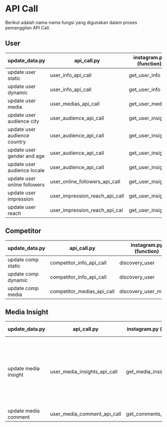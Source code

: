 # API Call
Berikut adalah nama-nama fungsi yang digunakan dalam proses pemanggilan API Call.

## User

| update_data.py               | api_call.py                    | instagram.py (function) | instagram.py (metrics/fields)   | transform.py                  |  Schema Instagram                |
|------------------------------|--------------------------------|-------------------------|---------------------------------|-------------------------------|----------------------------------|
| update user static           | user_info_api_call             | get_user_info     | fields = None                   | transform_user_info_static_data        | user                             |
| update user dynamic          | user_info_api_call             | get_user_info     | fields = None                   | transform_user_info_dynamic_data       | user_data                        |
| update user media            | user_medias_api_call           | get_user_medias   | fields = None                   | transform_media_dataDev                | media                            |
| update user audience city    | user_audience_api_call         | get_user_insights | metrics = ‘audience_city’       | transform_user_audience_city           | user_insight_audience_city       |
| update user audience country | user_audience_api_call         | get_user_insights | metrics = ‘audience_country’    | transform_user_audience_country_locale | user_insight_audience_country    |
| update user gender and age   | user_audience_api_call         | get_user_insights | metrics = ‘audience_gender_age’ | transform_user_audience_gender_age     | user_insight_audience_gender_age |
| update user audience locale  | user_audience_api_call         | get_user_insights | metrics = ‘audience_locale’     | transform_user_audience_country_locale | user_insight_audience_locale     |
| update user online followers | user_online_followers_api_call | get_user_insights | metrics = ‘online_followers’    | transform_online_followers             | user_insight_online_follower     |
| update user impression       | user_impression_reach_api_call | get_user_insights | metrics = ‘impression’          | transform_user_impressions_reach       | user_insight_reach               |
| update user reach            | user_impression_reach_api_cal  | get_user_insights | metrics = ‘reach’               | transform_user_impressions_reach       | user_insight_impression          |

## Competitor

| update_data.py      | api_call.py                | instagram.py (function)  | instagram.py (metrics/fields) | transform.py                  |  Schema   Instagram |
|---------------------|----------------------------|-----------------------|----------------|----------------------------------|-----------|
| update comp static  | competitor_info_api_call   | discovery_user        | fields = None  |  transform_user_info_static_data | user      |
| update comp dynamic | competitor_info_api_call   | discovery_user        | fields = None  | transform_user_info_dynamic_data | user_data |
| update comp media   | competitor_medias_api_call | discovery_user_medias | fields = None  | transform_media_dataDev          | media     |

## Media Insight


| update_data.py       | api_call.py                  | instagram.py (function)  | instagram.py (metrics/fields)                                                                                                                                                                                                                                                                                               | transform.py                  |Schema   Instagram |
|----------------------|------------------------------|-----------------------|--------------------------------------------------------------------------------------------------------------------------------------------------------------------------------------------------------------------------------------------------------------------------------------------------------------------------|-------------------------------|--------------------|
| update media insight | user_media_insights_api_call | get_media_insights    | image_metric = ['engagement',   'reach', 'impressions', 'saved'] <br />video_metric = ['engagement', 'reach', 'impressions', 'saved',   'video_views'] <br /> album_metric = ['carousel_album_engagement', 'carousel_album_impressions',   'carousel_album_reach',    'carousel_album_saved', 'carousel_album_video_views'] |transform_media_insight       | media_insight      |
| update media comment | user_media_comment_api_call  | get_comments_by_media | fields = None                                                                                                                                                                                                                                                                                                            |transform_comment             | media_comments     |
